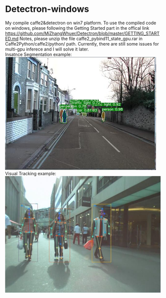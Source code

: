 # Detectron-windows
   My compile caffe2&detectron on win7 platform. To use the compiled code on windows, please following the Getting Started part in the offical link https://github.com/MiZhangWhuer/Detectron/blob/master/GETTING_STARTED.md
    Notes, please unzip the file caffe2_pybind11_state_gpu.rar in Caffe2Python/caffe2/python/ path. Currently, there are still some issues for multi-gpu inferece and I will solve it later.  
Insatnce Segmentation example:   
  ![instance segmentation](https://github.com/MiZhangWhuer/Detectron-windows/blob/master/Caffe2Python/output/test2.png)   
 Visual Tracking example:  
 ![visual tracking](https://github.com/MiZhangWhuer/Detectron-windows/blob/master/Caffe2Python/output/test1.jpg)
